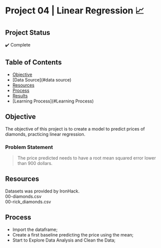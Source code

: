<h1>Project 04 | Linear Regression 📈</h1>

## Project Status
:heavy_check_mark: Complete

## Table of Contents 
- [Objective](#objective)
- [Data Source](#data source)
- [Resources](#Resources)
- [Process](#Process)
- [Results](#Results)
- [Learning Process](#Learning Process)

## Objective
The objective of this project is to create a model to predict prices of diamonds, practicing linear regression.

### Problem Statement
> The price predicted needs to have a root mean squared error lower than 900 dollars.

## Resources
Datasets was provided by IronHack. <br>
00-diamonds.csv<br>
00-rick_diamonds.csv<br>

## Process
- Import the dataframe;
- Create a first baseline predicting the price using the mean;
- Start to Explore Data Analysis and Clean the Data;

